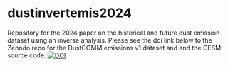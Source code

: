 # dustinvertemis2024
Repository for the 2024 paper on the historical and future dust emission dataset using an inverse analysis.
Please see the doi link below to the Zenodo repo for the DustCOMM emissions v1 dataset and and the CESM source code.
[![DOI](https://zenodo.org/badge/DOI/10.5281/zenodo.14597674.svg)](https://doi.org/10.5281/zenodo.14597674)

